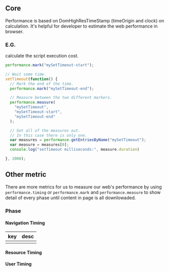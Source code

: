## Core

Performance is based on DomHighResTimeStamp (timeOrigin and clock) on calculation. It's helpful for developer to estimate the web performance in browser.

### E.G.

calculate the script execution cost.

```javascript
performance.mark("mySetTimeout-start");

// Wait some time.
setTimeout(function() {
  // Mark the end of the time.
  performance.mark("mySetTimeout-end");

  // Measure between the two different markers.
  performance.measure(
    "mySetTimeout",
    "mySetTimeout-start",
    "mySetTimeout-end"
  );

  // Get all of the measures out.
  // In this case there is only one.
  var measures = performance.getEntriesByName("mySetTimeout");
  var measure = measures[0];
  console.log("setTimeout milliseconds:", measure.duration)

}, 2000);
```

## Other metric

There are more metrics for us to measure our web's performance by using `performance.timing` or `performance.mark` and `performance.measure` to show detail of every phase until content in page is all downlowaded.

### Phase

#### Navigation Timing

| key | desc |
| -- | -- |
|     |      |


#### Resource Timing

#### User Timing





